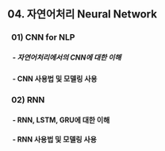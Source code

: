 ## 04. 자연어처리 Neural Network
### &nbsp;&nbsp;01) CNN for NLP
##### &nbsp;&nbsp;&nbsp;- 자연어처리에서의 CNN에 대한 이해
#### &nbsp;&nbsp;&nbsp;- CNN 사용법 및 모델링 사용
### &nbsp;&nbsp;02) RNN
#### &nbsp;&nbsp;&nbsp;- RNN, LSTM, GRU에 대한 이해
#### &nbsp;&nbsp;&nbsp;- RNN 사용법 및 모델링 사용
